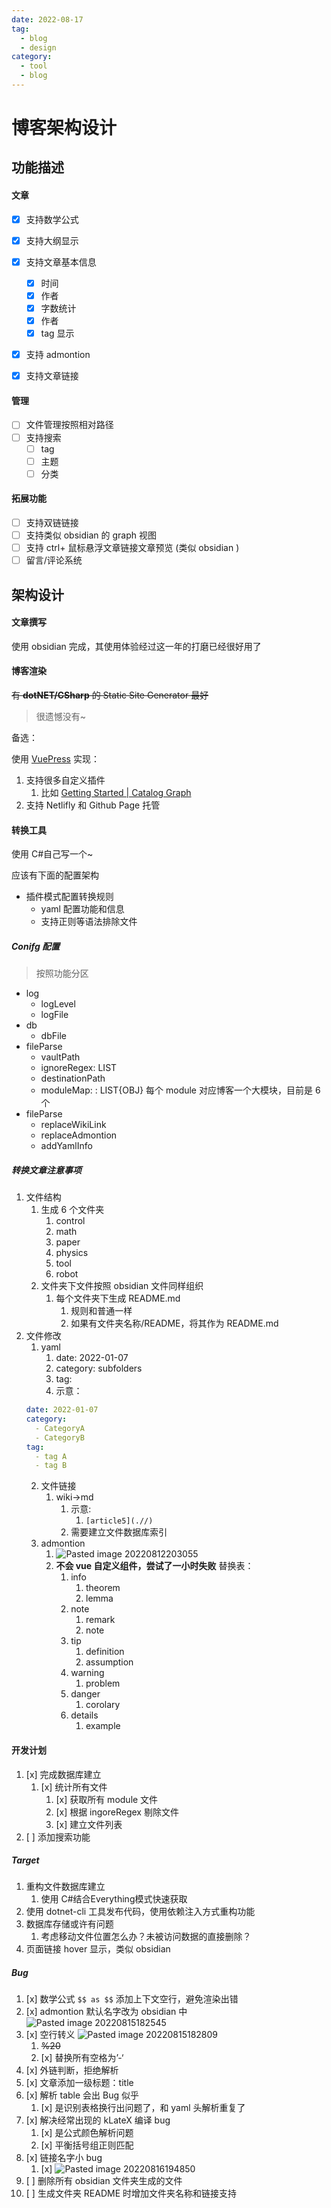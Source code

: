 ```yaml
---
date: 2022-08-17
tag:
  - blog
  - design
category:
  - tool
  - blog
---
```


# 博客架构设计


## 功能描述

#### 文章

- [x] 支持数学公式
- [x] 支持大纲显示
- [x] 支持文章基本信息
	- [x] 时间
	- [x] 作者
	- [x] 字数统计
	- [x] 作者
	- [x] tag 显示
- [x] 支持 admontion
- [x] 支持文章链接


#### 管理

- [ ] 文件管理按照相对路径
- [ ] 支持搜索
	- [ ] tag
	- [ ] 主题
	- [ ] 分类

#### 拓展功能

- [ ] 支持双链链接
- [ ] 支持类似 obsidian 的 graph 视图
- [ ] 支持 ctrl+ 鼠标悬浮文章链接文章预览 (类似 obsidian )
- [ ] 留言/评论系统

## 架构设计

#### 文章撰写

使用 obsidian 完成，其使用体验经过这一年的打磨已经很好用了

#### 博客渲染

~~有 **dotNET/CSharp** 的 Static Site Generator 最好~~

> 很遗憾没有~

备选：

使用 [VuePress](https://vuepress.vuejs.org/zh/) 实现：

1. 支持很多自定义插件
	1. 比如 [Getting Started | Catalog Graph](https://catalog-graph.netlify.app/guide/getting-started.html#installation)
2. 支持 Netlifly 和 Github Page 托管

#### 转换工具

使用 C#自己写一个~

应该有下面的配置架构

- 插件模式配置转换规则
	- yaml 配置功能和信息
	- 支持正则等语法排除文件

##### Conifg 配置
> 按照功能分区

- log
	- logLevel
	- logFile
- db
	- dbFile
- fileParse
	- vaultPath
	- ignoreRegex: LIST
	- destinationPath
	- moduleMap: : LIST{OBJ} 每个 module 对应博客一个大模块，目前是 6 个
- fileParse
	- replaceWikiLink
	- replaceAdmontion
	- addYamlInfo

##### 转换文章注意事项

1. 文件结构
	1. 生成 6 个文件夹
		1. control
		2. math
		3. paper
		4. physics
		5. tool
		6. robot
	2. 文件夹下文件按照 obsidian 文件同样组织
		1. 每个文件夹下生成 README.md
			1. 规则和普通一样
			2. 如果有文件夹名称/README，将其作为 README.md
2. 文件修改
	1. yaml
		1. date: 2022-01-07
		2. category: subfolders
		3. tag:
		4. 示意：
	```yaml
	date: 2022-01-07
	category:
	  - CategoryA 
	  - CategoryB
	tag:
	  - tag A
	  - tag B
	```
	2. 文件链接
		1. wiki→md
			1. 示意:
				1. `[article5](.//)`
			2. 需要建立文件数据库索引
	3. admontion
		1. ![Pasted image 20220812203055](./assets/Pasted-image-20220812203055.png)
		2. **不会 vue 自定义组件，尝试了一小时失败** 替换表：
			1. info
				1. theorem
				2. lemma
			2. note
				1. remark
				2. note
			3. tip
				1. definition
				2. assumption
			4. warning
				1. problem
			5. danger
				1. corolary
			6. details
				1. example


#### 开发计划

1. [x] 完成数据库建立
	1. [x] 统计所有文件
		1. [x] 获取所有 module 文件
		2. [x] 根据 ingoreRegex 剔除文件
		3. [x] 建立文件列表
2. [ ] 添加搜索功能

##### Target

1. 重构文件数据库建立
	1. 使用 C#结合Everything模式快速获取
2. 使用 dotnet-cli 工具发布代码，使用依赖注入方式重构功能
5. 数据库存储或许有问题
	1. 考虑移动文件位置怎么办？未被访问数据的直接删除？
6. 页面链接 hover 显示，类似 obsidian

##### Bug

1. [x] 数学公式 `
$$
as
$$
` 添加上下文空行，避免渲染出错
2. [x] admontion 默认名字改为 obsidian 中 ![Pasted image 20220815182545](./assets/Pasted-image-20220815182545.png)
3. [x] 空行转义 ![Pasted image 20220815182809](./assets/Pasted-image-20220815182809.png)
	1. ~~%20~~
	2. [x] 替换所有空格为’-‘
4. [x] 外链判断，拒绝解析
5. [x] 文章添加一级标题：title
6. [x] 解析 table 会出 Bug 似乎
	1. [x] 是识别表格换行出问题了，和 yaml 头解析重复了
7. [x] 解决经常出现的 kLateX 编译 bug
	1. [x] 是公式颜色解析问题
	2. [x] 平衡括号组正则匹配
8. [x] 链接名字小 bug
	1. [x] ![Pasted image 20220816194850](./assets/Pasted-image-20220816194850.png)
9. [ ] 删除所有 obsidian 文件夹生成的文件
10. [ ] 生成文件夹 README 时增加文件夹名称和链接支持
